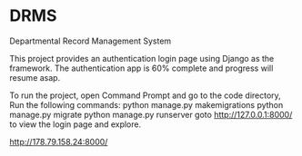 # DRMS
Departmental Record Management System

This project provides an authentication login page using Django as the framework. The authentication app is 60% complete and progress will resume asap.

To run the project, open Command Prompt and go to the code directory,
Run the following commands:
python manage.py makemigrations
python manage.py migrate
python manage.py runserver
goto http://127.0.0.1:8000/ to view the login page and explore.


http://178.79.158.24:8000/

